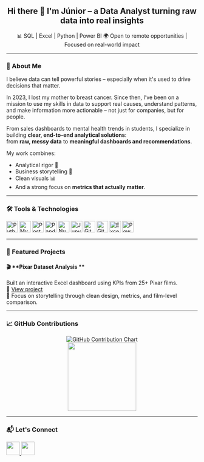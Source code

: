 <h2 align="center">Hi there 👋 I'm Júnior – a Data Analyst turning raw data into real insights</h2>

<p align="center">
  📊 SQL | Excel | Python | Power BI  
  🌍 Open to remote opportunities | Focused on real-world impact
</p>

---

### 🧠 About Me

I believe data can tell powerful stories – especially when it's used to drive decisions that matter.

In 2023, I lost my mother to breast cancer. Since then, I’ve been on a mission to use my skills in data to support real causes, understand patterns, and make information more actionable – not just for companies, but for people.

From sales dashboards to mental health trends in students, I specialize in building **clear, end-to-end analytical solutions**:  
from **raw, messy data** to **meaningful dashboards and recommendations**.

My work combines:
- Analytical rigor 🧠  
- Business storytelling 🧾  
- Clean visuals 📊  
- And a strong focus on **metrics that actually matter**.

---

### 🛠️ Tools & Technologies

<p align="left">
  <img src="https://cdn.jsdelivr.net/gh/devicons/devicon/icons/python/python-original.svg" height="30" alt="Python" />
  <img src="https://cdn.jsdelivr.net/gh/devicons/devicon/icons/mysql/mysql-original.svg" height="30" alt="MySQL" />
  <img src="https://cdn.jsdelivr.net/gh/devicons/devicon/icons/postgresql/postgresql-original.svg" height="30" alt="PostgreSQL" />
  <img src="https://cdn.jsdelivr.net/gh/devicons/devicon/icons/pandas/pandas-original.svg" height="30" alt="Pandas" />
  <img src="https://cdn.jsdelivr.net/gh/devicons/devicon/icons/numpy/numpy-original.svg" height="30" alt="NumPy" />
  <img src="https://cdn.jsdelivr.net/gh/devicons/devicon/icons/jupyter/jupyter-original.svg" height="30" alt="Jupyter" />
  <img src="https://cdn.jsdelivr.net/gh/devicons/devicon/icons/git/git-original.svg" height="30" alt="Git" />
  <img src="https://cdn.jsdelivr.net/gh/devicons/devicon/icons/github/github-original.svg" height="30" alt="GitHub" />
  <img src="https://www.vectorlogo.zone/logos/microsoft_excel/microsoft_excel-icon.svg" height="30" alt="Excel" />
  <img src="https://www.vectorlogo.zone/logos/microsoft_powerbi/microsoft_powerbi-icon.svg" height="30" alt="Power BI" />
</p>

---

### 📌 Featured Projects


#### 🎬 **Pixar Dataset Analysis **
Built an interactive Excel dashboard using KPIs from 25+ Pixar films.  
🔗 [View project](https://github.com/Claudenilsonjunior/Pixar-Data-Analysis)  
📌 Focus on storytelling through clean design, metrics, and film-level comparison.

---

### 📈 GitHub Contributions

<p align="center">
  <img src="https://ghchart.rshah.org/Claudenilsonjunior" alt="GitHub Contribution Chart" />
  <br>
  <img src="https://github-readme-streak-stats.herokuapp.com/?user=Claudenilsonjunior&theme=dracula&hide_border=false" height="180" />
</p>


---

### 📬 Let's Connect

<p align="left">
  <a href="mailto:claudenilsonjunior2@gmail.com">
    <img src="https://img.shields.io/static/v1?message=Gmail&logo=gmail&label=&color=D14836&logoColor=white&labelColor=&style=for-the-badge" height="35" />
  </a>
  <a href="https://www.linkedin.com/in/claudenilson-junior" target="_blank">
    <img src="https://img.shields.io/static/v1?message=LinkedIn&logo=linkedin&label=&color=0077B5&logoColor=white&labelColor=&style=for-the-badge" height="35" />
  </a>
</p>
